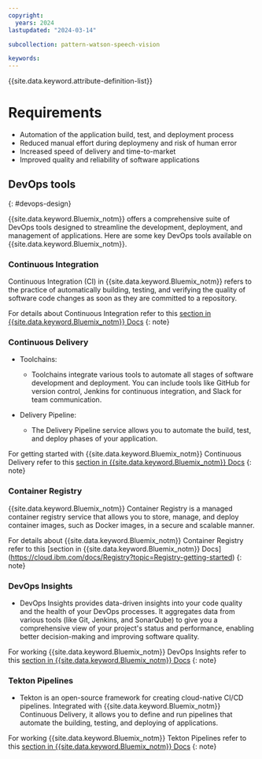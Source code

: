 ```yaml
---
copyright:
  years: 2024
lastupdated: "2024-03-14"

subcollection: pattern-watson-speech-vision

keywords:
---
```

{{site.data.keyword.attribute-definition-list}}

# Requirements

* Automation of the application build, test, and deployment process
* Reduced manual effort during deploymeny and risk of human error
* Increased speed of delivery and time-to-market
* Improved quality and reliability of software applications

## DevOps tools

{: #devops-design}

{{site.data.keyword.Bluemix_notm}} offers a comprehensive suite of DevOps tools designed to streamline the development, deployment, and management of applications. Here are some key DevOps tools available on {{site.data.keyword.Bluemix_notm}}.

### Continuous Integration

Continuous Integration (CI) in {{site.data.keyword.Bluemix_notm}} refers to the practice of automatically building, testing, and verifying the quality of software code changes as soon as they are committed to a repository.

For details about Continuous Integration refer to this [section in {{site.data.keyword.Bluemix_notm}} Docs](https://www.ibm.com/topics/continuous-integration)
{: note}

### Continuous Delivery

* Toolchains:

  * Toolchains integrate various tools to automate all stages of software development and deployment. You can include tools like GitHub for version control, Jenkins for continuous integration, and Slack for team communication.
* Delivery Pipeline:

  * The Delivery Pipeline service allows you to automate the build, test, and deploy phases of your application.

For getting started with {{site.data.keyword.Bluemix_notm}} Continuous Delivery refer to this [section in {{site.data.keyword.Bluemix_notm}} Docs](https://cloud.ibm.com/docs/ContinuousDelivery?topic=ContinuousDelivery-getting-started)
{: note}

### Container Registry

{{site.data.keyword.Bluemix_notm}} Container Registry is a managed container registry service that allows you to store, manage, and deploy container images, such as Docker images, in a secure and scalable manner.

For details about {{site.data.keyword.Bluemix_notm}} Container Registry refer to this [section in {{site.data.keyword.Bluemix_notm}} Docs] (https://cloud.ibm.com/docs/Registry?topic=Registry-getting-started)
{: note}

### DevOps Insights

* DevOps Insights provides data-driven insights into your code quality and the health of your DevOps processes. It aggregates data from various tools (like Git, Jenkins, and SonarQube) to give you a comprehensive view of your project's status and performance, enabling better decision-making and improving software quality.

For working {{site.data.keyword.Bluemix_notm}} DevOps Insights refer to this [section in {{site.data.keyword.Bluemix_notm}} Docs](https://cloud.ibm.com/docs/ContinuousDelivery?topic=ContinuousDelivery-di_working)
{: note}

### Tekton Pipelines

* Tekton is an open-source framework for creating cloud-native CI/CD pipelines. Integrated with {{site.data.keyword.Bluemix_notm}} Continuous Delivery, it allows you to define and run pipelines that automate the building, testing, and deploying of applications.

For working {{site.data.keyword.Bluemix_notm}} Tekton Pipelines refer to this [section in {{site.data.keyword.Bluemix_notm}} Docs](https://cloud.ibm.com/docs/ContinuousDelivery?topic=ContinuousDelivery-tekton-pipelines&interface=ui)
{: note}
